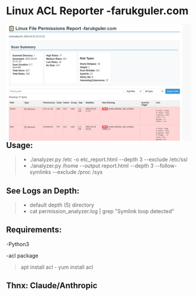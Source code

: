 # Linux ACL Reporter -farukguler.com

<img src="https://github.com/faruk-guler/Linux-ACL-Reporter/blob/main/report.jpeg" alt="ACL Logo" width="500" style="float: left;"/>

## Usage:

>+ ./analyzer.py /etc -o etc_report.html --depth 3 --exclude /etc/ssl
>+ ./analyzer.py /home --output report.html --depth 3 --follow-symlinks --exclude /proc /sys

## See Logs an Depth:
>+ default depth (5) directory
>+ cat permission_analyzer.log | grep "Symlink loop detected"


## Requirements:
-Python3

-acl package
>apt install acl - yum install acl

## Thnx: Claude/Anthropic
